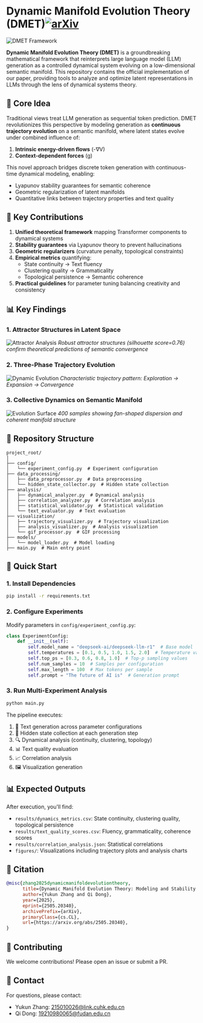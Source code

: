 # Dynamic Manifold Evolution Theory (DMET)[![arXiv](https://img.shields.io/badge/arXiv-2505.20340-b31b1b.svg)](https://arxiv.org/abs/2505.20340) 

![DMET Framework](docs/pictures/16.png)

**Dynamic Manifold Evolution Theory (DMET)** is a groundbreaking mathematical framework that reinterprets large language model (LLM) generation as a controlled dynamical system evolving on a low-dimensional semantic manifold. This repository contains the official implementation of our paper, providing tools to analyze and optimize latent representations in LLMs through the lens of dynamical systems theory.

## 🧠 Core Idea

Traditional views treat LLM generation as sequential token prediction. DMET revolutionizes this perspective by modeling generation as **continuous trajectory evolution** on a semantic manifold, where latent states evolve under combined influence of:

1. **Intrinsic energy-driven flows** (-∇V)
2. **Context-dependent forces** (g)

This novel approach bridges discrete token generation with continuous-time dynamical modeling, enabling:
- Lyapunov stability guarantees for semantic coherence
- Geometric regularization of latent manifolds
- Quantitative links between trajectory properties and text quality

## 🚀 Key Contributions

1. **Unified theoretical framework** mapping Transformer components to dynamical systems
2. **Stability guarantees** via Lyapunov theory to prevent hallucinations
3. **Geometric regularizers** (curvature penalty, topological constraints)
4. **Empirical metrics** quantifying:
   - State continuity → Text fluency
   - Clustering quality → Grammaticality
   - Topological persistence → Semantic coherence
5. **Practical guidelines** for parameter tuning balancing creativity and consistency

## 📊 Key Findings

### 1. Attractor Structures in Latent Space
![Attractor Analysis](docs/pictures/attractor_analysis.png)
*Robust attractor structures (silhouette score=0.76) confirm theoretical predictions of semantic convergence*

### 2. Three-Phase Trajectory Evolution
![Dynamic Evolution](docs/pictures/dynamics_evolution_seq0.png)
*Characteristic trajectory pattern: Exploration → Expansion → Convergence*

### 3. Collective Dynamics on Semantic Manifold
![Evolution Surface](docs/pictures/evolution_sufface.jpg)
*400 samples showing fan-shaped dispersion and coherent manifold structure*

## 📂 Repository Structure

```text
project_root/
│
├── config/
│   └── experiment_config.py  # Experiment configuration
├── data_processing/
│   ├── data_preprocessor.py  # Data preprocessing
│   └── hidden_state_collector.py  # Hidden state collection
├── analysis/
│   ├── dynamical_analyzer.py  # Dynamical analysis
│   ├── correlation_analyzer.py  # Correlation analysis
│   ├── statistical_validator.py  # Statistical validation
│   └── text_evaluator.py  # Text evaluation
├── visualization/
│   ├── trajectory_visualizer.py  # Trajectory visualization
│   ├── analysis_visualizer.py  # Analysis visualization
│   └── gif_processor.py  # GIF processing
├── models/
│   └── model_loader.py  # Model loading
├── main.py  # Main entry point
```

## 🚀 Quick Start

### 1. Install Dependencies
```bash
pip install -r requirements.txt
```

### 2. Configure Experiments
Modify parameters in `config/experiment_config.py`:
```python
class ExperimentConfig:
    def __init__(self):
        self.model_name = "deepseek-ai/deepseek-llm-r1"  # Base model
        self.temperatures = [0.1, 0.5, 1.0, 1.5, 2.0]  # Temperature values
        self.top_ps = [0.3, 0.6, 0.8, 1.0]  # Top-p sampling values
        self.num_samples = 10  # Samples per configuration
        self.max_length = 100  # Max tokens per sample
        self.prompt = "The future of AI is"  # Generation prompt
```

### 3. Run Multi-Experiment Analysis
```bash
python main.py
```

The pipeline executes:
1. 📝 Text generation across parameter configurations
2. 🧠 Hidden state collection at each generation step
3. 🔍 Dynamical analysis (continuity, clustering, topology)
4. 📊 Text quality evaluation
5. 📈 Correlation analysis
6. 🖼️ Visualization generation

## 📊 Expected Outputs

After execution, you'll find:
- `results/dynamics_metrics.csv`: State continuity, clustering quality, topological persistence
- `results/text_quality_scores.csv`: Fluency, grammaticality, coherence scores
- `results/correlation_analysis.json`: Statistical correlations
- `figures/`: Visualizations including trajectory plots and analysis charts

## 📜 Citation

```bibtex
@misc{zhang2025dynamicmanifoldevolutiontheory,
      title={Dynamic Manifold Evolution Theory: Modeling and Stability Analysis of Latent Representations in Large Language Models}, 
      author={Yukun Zhang and Qi Dong},
      year={2025},
      eprint={2505.20340},
      archivePrefix={arXiv},
      primaryClass={cs.CL},
      url={https://arxiv.org/abs/2505.20340}, 
}
```

## 🤝 Contributing
We welcome contributions! Please open an issue or submit a PR.

## 📧 Contact
For questions, please contact:
- Yukun Zhang: 215010026@link.cuhk.edu.cn
- Qi Dong: 19210980065@fudan.edu.cn